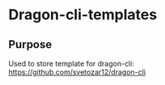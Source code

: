 # Dragon-cli-templates

## Purpose

Used to store template for dragon-cli: https://github.com/svetozar12/dragon-cli
